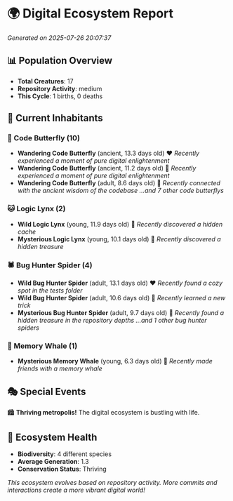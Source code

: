 # 🌍 Digital Ecosystem Report
*Generated on 2025-07-26 20:07:37*

## 📊 Population Overview
- **Total Creatures**: 17
- **Repository Activity**: medium
- **This Cycle**: 1 births, 0 deaths

## 👥 Current Inhabitants

### 🦋 Code Butterfly (10)
- **Wandering Code Butterfly** (ancient, 13.3 days old) ❤️
  *Recently experienced a moment of pure digital enlightenment*
- **Wandering Code Butterfly** (ancient, 11.2 days old) 💛
  *Recently experienced a moment of pure digital enlightenment*
- **Wandering Code Butterfly** (adult, 8.6 days old) 💛
  *Recently connected with the ancient wisdom of the codebase*
  *...and 7 other code butterflys*

### 🐱 Logic Lynx (2)
- **Wild Logic Lynx** (young, 11.9 days old) 💚
  *Recently discovered a hidden cache*
- **Mysterious Logic Lynx** (young, 10.1 days old) 💚
  *Recently discovered a hidden treasure*

### 🕷️ Bug Hunter Spider (4)
- **Wild Bug Hunter Spider** (adult, 13.1 days old) ❤️
  *Recently found a cozy spot in the tests folder*
- **Wild Bug Hunter Spider** (adult, 10.6 days old) 💚
  *Recently learned a new trick*
- **Mysterious Bug Hunter Spider** (adult, 9.7 days old) 💚
  *Recently found a hidden treasure in the repository depths*
  *...and 1 other bug hunter spiders*

### 🐋 Memory Whale (1)
- **Mysterious Memory Whale** (young, 6.3 days old) 💚
  *Recently made friends with a memory whale*

## 🎭 Special Events

🏙️ **Thriving metropolis!** The digital ecosystem is bustling with life.

## 🔬 Ecosystem Health
- **Biodiversity**: 4 different species
- **Average Generation**: 1.3
- **Conservation Status**: Thriving

*This ecosystem evolves based on repository activity. More commits and interactions create a more vibrant digital world!*